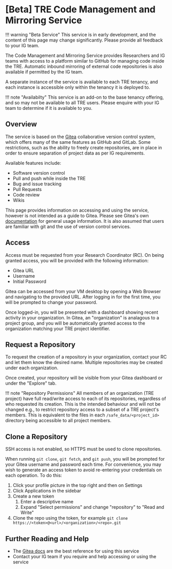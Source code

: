 # \[Beta] TRE Code Management and Mirroring Service

!!! warning "Beta Service"
    This service is in early development, and the content of this page may change significantly. Please provide all feedback to your IG team.

The Code Management and Mirroring Service provides Researchers and IG teams with access to a platform similar to GitHub for managing code inside the TRE. Automatic inbound mirroring of external code repositories is also available if permitted by the IG team.

A separate instance of the service is available to each TRE tenancy, and each instance is accessible only within the tenancy it is deployed to.

!!! note "Availabilty"
    This service is an add-on to the base tenancy offering, and so may not be available to all TRE users. Please enquire with your IG team to determine if it is available to you.

## Overview

The service is based on the [Gitea](https://about.gitea.com/) collaborative version control system, which offers many of the same features as GitHub and GitLab. Some restrictions, such as the ability to freely create repositories, are in place in order to ensure separation of project data as per IG requirements.

Available features include:

- Software version control
- Pull and push while inside the TRE
- Bug and issue tracking
- Pull Requests
- Code review
- Wikis

This page provides information on accessing and using the service, however is not intended as a guide to Gitea. Please see Gitea's own [documentation][gitea_docs] for general usage information. It is also assumed that users are familiar with git and the use of version control services.

## Access

Access must be requested from your Research Coordinator (RC). On being granted access, you will be provided with the following information:

- Gitea URL
- Username
- Initial Password

Gitea can be accessed from your VM desktop by opening a Web Browser and navigating to the provided URL. After logging in for the first time, you will be prompted to change your password.

Once logged-in, you will be presented with a dashboard showing recent activity in your organization. In Gitea, an "organization" is analagous to a project group, and you will be automatically granted access to the organization matching your TRE project identifier.

## Request a Repository

To request the creation of a repository in your organization, contact your RC and let them know the desired name. Multiple repositories may be created under each organization.

Once created, your repository will be visible from your Gitea dashboard or under the "Explore" tab.

!!! note "Repository Permissions"
    All members of an organization (TRE project) have full read/write access to each of its repositories, regardless of who requested its creation. This is the intended behaviour and will not be changed e.g., to restrict repository access to a subset of a TRE project's members. This is equivalent to the files in each `/safe_data/<project_id>` directory being accessible to all project members.

## Clone a Repository

SSH access is not enabled, so HTTPS must be used to clone repositories.

When running `git clone`, `git fetch`, and `git push`, you will be prompted for your Gitea username and password each time. For convenience, you may wish to generate an access token to avoid re-entering your credentials on each operation. To do this:

1. Click your profile picture in the top right and then on Settings
1. Click Applications in the sidebar
1. Create a new token
    1. Enter a descriptive name
    1. Expand "Select permissions" and change "repository" to "Read and Write"
1. Clone the repo using the token, for example `git clone https://<token>@<url>/<organization>/<repo>.git`

## Further Reading and Help

- The [Gitea docs][gitea_docs] are the best reference for using this service
- Contact your IG team if you require and help accessing or using the service

<!-- Links -->

[gitea_docs]: https://docs.gitea.com/
